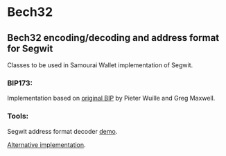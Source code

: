 # Bech32

## Bech32 encoding/decoding and address format for Segwit

Classes to be used in Samourai Wallet implementation of Segwit.

### BIP173:
Implementation based on [original BIP](https://github.com/bitcoin/bips/blob/master/bip-0173.mediawiki) by Pieter Wuille and 
Greg Maxwell.

### Tools:
Segwit address format decoder [demo](https://bitcoin.sipa.be/bech32/demo/demo.html).

[Alternative implementation](https://github.com/sipa/bech32/pull/19).
